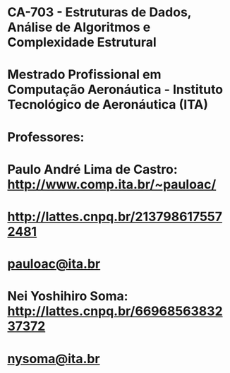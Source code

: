# CA-703 - Estruturas de Dados, Análise de Algoritmos e Complexidade Estrutural
#
# Mestrado Profissional em Computação Aeronáutica - Instituto Tecnológico de Aeronáutica (ITA)
#
# Professores:
#
#    Paulo André Lima de Castro: http://www.comp.ita.br/~pauloac/ 
#                                http://lattes.cnpq.br/2137986175572481              
#                                pauloac@ita.br
#
#    Nei Yoshihiro Soma: http://lattes.cnpq.br/6696856383237372
#                        nysoma@ita.br
